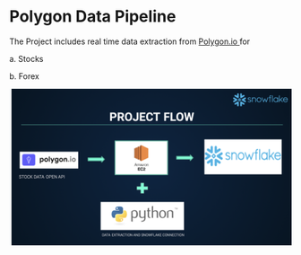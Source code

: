 # Polygon Data Pipeline

The Project includes real time data extraction from <a href="https://polygon.io">Polygon.io </a> for 

  a. Stocks 
  
  b. Forex 
  
<img align="centre" alt="coding" width="700" src="https://github.com/ManviMalhotra/Polygon_Data_Pipeline/blob/main/Data_Pipeline.png">
